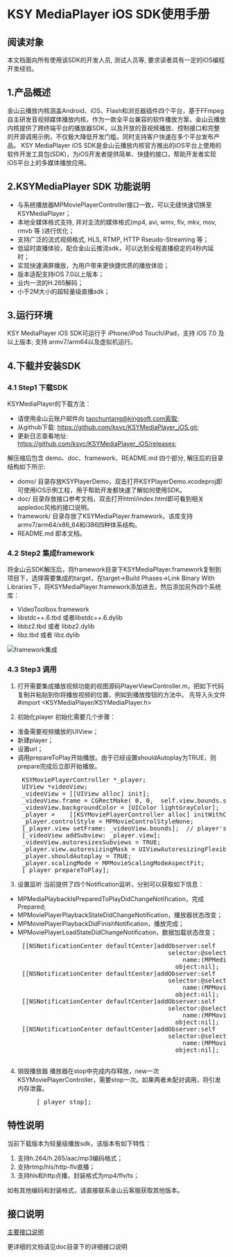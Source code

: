 # KSY MediaPlayer iOS SDK使用手册

## 阅读对象 

本文档面向所有使用该SDK的开发人员, 测试人员等, 要求读者具有一定的iOS编程开发经验。

## 1.产品概述

金山云播放内核涵盖Android、iOS、Flash和浏览器插件四个平台，基于FFmpeg自主研发音视频媒体播放内核，作为一款全平台兼容的软件播放方案，金山云播放内核提供了跨终端平台的播放器SDK，以及开放的音视频播放、控制接口和完整的开源调用示例，不仅极大降低开发门槛，同时支持客户快速在多个平台发布产品。
KSY MediaPlayer iOS SDK是金山云播放内核官方推出的iOS平台上使用的软件开发工具包(SDK)，为iOS开发者提供简单、快捷的接口，帮助开发者实现iOS平台上的多媒体播放应用。

## 2.KSYMediaPlayer SDK 功能说明

* 与系统播放器MPMoviePlayerController接口一致，可以无缝快速切换至KSYMediaPlayer；
* 本地全媒体格式支持, 并对主流的媒体格式(mp4, avi, wmv, flv, mkv, mov, rmvb 等 )进行优化；
* 支持广泛的流式视频格式, HLS, RTMP, HTTP Rseudo-Streaming 等；
* 低延时直播体验，配合金山云推流sdk，可以达到全程直播稳定的4秒内延时；
* 实现快速满屏播放，为用户带来更快捷优质的播放体验；
* 版本适配支持iOS 7.0以上版本；
* 业内一流的H.265解码；
* 小于2M大小的超轻量级直播sdk；

## 3.运行环境

KSY MediaPlayer iOS SDK可运行于 iPhone/iPod Touch/iPad，支持 iOS 7.0 及以上版本; 支持 armv7/arm64以及虚拟机运行。

## 4.下载并安装SDK

### 4.1 Step1 下载SDK
KSYMediaPlayer的下载方法：
* 请使用金山云账户邮件向 taochuntang@kingsoft.com索取;
* 从github下载: https://github.com/ksvc/KSYMediaPlayer_iOS.git;
* 更新日志查看地址: https://github.com/ksvc/KSYMediaPlayer_iOS/releases;

解压缩后包含 demo、doc、framework、README.md 四个部分, 解压后的目录结构如下所示:
* domo/ 目录存放KSYPlayerDemo，双击打开KSYPlayerDemo.xcodeproj即可使用iOS示例工程，用于帮助开发都快速了解如何使用SDK。
* doc/ 目录存放接口参考文档，双击打开html/index.html即可看到相关appledoc风格的接口说明。
* framework/ 目录存放了KSYMediaPlayer.framework，该库支持armv7/arm64/x86_64和i386四种体系结构。
* README.md 即本文档。

### 4.2 Step2 集成framework
将金山云SDK解压后，将framework目录下KSYMediaPlayer.framework复制到项目下，选择需要集成的target，在target->Build Phases->Link Binary With Libraries下，将KSYMediaPlayer.framework添加进去，然后添加另外四个系统库：
* VideoToolbox.framework
* libstdc++.6.tbd 或者libstdc++.6.dylib
* libbz2.tbd 或者 libbz2.dylib
* libz.tbd 或者 libz.dylib

![framework集成](http://121.40.49.231/ksyun/media/ios_player_framework.png)

### 4.3 Step3 调用

1. 打开需要集成播放视频功能的视图源码PlayerViewController.m，把如下代码复制并粘贴到你将播放视频的位置，例如到播放按钮的方法中。 先导入头文件#import <KSYMediaPlayer/KSYMediaPlayer.h>

2. 初始化player
初始化需要几个步骤：

* 准备需要视频播放的UIView；
* 新建player；
* 设置url；
* 调用prepareToPlay开始播放。由于已经设置shouldAutoplay为TRUE，则prepare完成后立即开始播放。

<pre>
    KSYMoviePlayerController *_player;
    UIView *videoView;
    _videoView = [[UIView alloc] init];
    _videoView.frame = CGRectMake( 0, 0,  self.view.bounds.size.width,  self.view.bounds.size.height);;
    _videoView.backgroundColor = [UIColor lightGrayColor];
    _player =    [[KSYMoviePlayerController alloc] initWithContentURL: [NSURL URLWithString:@"http://121.42.58.232:8980/hls_test/1.m3u8"]];
    _player.controlStyle = MPMovieControlStyleNone;
    [_player.view setFrame: _videoView.bounds];  // player's frame must match parent's
    [_videoView addSubview: _player.view];
    _videoView.autoresizesSubviews = TRUE;
    _player.view.autoresizingMask = UIViewAutoresizingFlexibleWidth|UIViewAutoresizingFlexibleHeight;
    _player.shouldAutoplay = TRUE;
    _player.scalingMode = MPMovieScalingModeAspectFit;
    [_player prepareToPlay];
</pre>

3. 设置监听
当前提供了四个Notification监听，分别可以获取如下信息：

* MPMediaPlaybackIsPreparedToPlayDidChangeNotification，完成Prepared;
* MPMoviePlayerPlaybackStateDidChangeNotification，播放器状态改变；
* MPMoviePlayerPlaybackDidFinishNotification，播放完成；
* MPMoviePlayerLoadStateDidChangeNotification，数据加载状态改变；
<pre>
    [[NSNotificationCenter defaultCenter]addObserver:self
                                            selector:@selector(handlePlayerNotify:)
                                                name:(MPMediaPlaybackIsPreparedToPlayDidChangeNotification)
                                              object:nil];
    [[NSNotificationCenter defaultCenter]addObserver:self
                                            selector:@selector(handlePlayerNotify:)
                                                name:(MPMoviePlayerPlaybackStateDidChangeNotification)
                                              object:nil];
    [[NSNotificationCenter defaultCenter]addObserver:self
                                            selector:@selector(handlePlayerNotify:)
                                                name:(MPMoviePlayerPlaybackDidFinishNotification)
                                              object:nil];
    [[NSNotificationCenter defaultCenter]addObserver:self
                                            selector:@selector(handlePlayerNotify:)
                                                name:(MPMoviePlayerLoadStateDidChangeNotification)
                                              object:nil];

</pre>
4. 销毁播放器
播放器在stop中完成内存释放，new一次KSYMoviePlayerController，需要stop一次。如果两者未配对调用，将引发内存泄露。
<pre>
        [_player stop];
</pre>

## 特性说明
当前下载版本为轻量级播放sdk，该版本有如下特性：

1. 支持h.264/h.265/aac/mp3编码格式；
2. 支持rtmp/hls/http-flv直播；
3. 支持hls和http点播，封装格式为mp4/flv/ts；

如有其他编码和封装格式，请直接联系金山云客服获取其他版本。

## 接口说明

[主要接口说明](https://github.com/ksvc/KSYMediaPlayer_iOS/wiki/%E6%8E%A5%E5%8F%A3%E8%AF%B4%E6%98%8E)

更详细的文档请见doc目录下的详细接口说明

